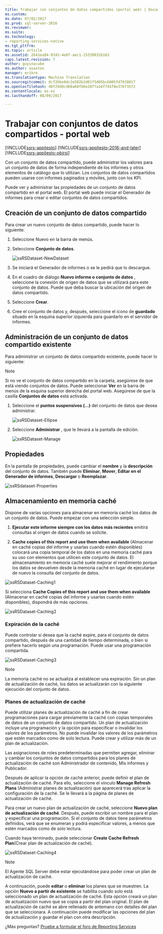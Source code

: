 ```yaml
---
title: Trabajar con conjuntos de datos compartidos (portal web) | Documentos de Microsoft
ms.custom: 
ms.date: 07/02/2017
ms.prod: sql-server-2016
ms.reviewer: 
ms.suite: 
ms.technology:
- reporting-services-native
ms.tgt_pltfrm: 
ms.topic: article
ms.assetid: 2641ea84-9343-4e6f-aec1-25339031b163
caps.latest.revision: 7
author: guyinacube
ms.author: asaxton
manager: erikre
ms.translationtype: Machine Translation
ms.sourcegitcommit: dcf26be9dc2e502b2d01f5d05bcb005fd7938017
ms.openlocfilehash: 40f29d8cd68a60f88e2077a16f745f8e37bf35f2
ms.contentlocale: es-es
ms.lasthandoff: 08/09/2017

---
```

# <a name="work-with-shared-datasets---web-portal"></a>Trabajar con conjuntos de datos compartidos - portal web

[!INCLUDE[ssrs-appliesto](../includes/ssrs-appliesto.md)] [!INCLUDE[ssrs-appliesto-2016-and-later](../includes/ssrs-appliesto-2016-and-later.md)] [!INCLUDE[ssrs-appliesto-pbirsi](../includes/ssrs-appliesto-pbirs.md)]

Con un conjunto de datos compartido, puede administrar los valores para un conjunto de datos de forma independiente de los informes y otros elementos de catálogo que lo utilizan. Los conjuntos de datos compartidos pueden usarse con informes paginados y móviles, junto con los KPI.

Puede ver y administrar las propiedades de un conjunto de datos compartido en el portal web. El portal web puede iniciar el Generador de informes para crear o editar conjuntos de datos compartidos.

## <a name="create-a-shared-dataset"></a>Creación de un conjunto de datos compartido
  
Para crear un nuevo conjunto de datos compartido, puede hacer lo siguiente:  
  
1.  Seleccione Nuevo en la barra de menús.  
  
2.  Seleccione **Conjunto de datos**.  
  
    ![ssRSDataset-NewDataset](../reporting-services/media/ssrsdataset-newdataset.png)  
  
3.  Se iniciará el Generador de informes o se le pedirá que lo descargue.  
  
4.  En el cuadro de diálogo **Nuevo informe o conjunto de datos** , seleccione la conexión de origen de datos que se utilizará para este conjunto de datos. Puede que deba buscar la ubicación del origen de datos compartido.  
  
5.  Seleccione **Crear**.  
  
6.  Cree el conjunto de datos y, después, seleccione el icono de **guardado** situado en la esquina superior izquierda para guardarlo en el servidor de informes.  
  
## <a name="manage-an-existing-shared-dataset"></a>Administración de un conjunto de datos compartido existente
  
Para administrar un conjunto de datos compartido existente, puede hacer lo siguiente:  
  
> [!NOTE]
> Si no ve el conjunto de datos compartido en la carpeta, asegúrese de que está viendo conjuntos de datos. Puede seleccionar **Ver** en la barra de menús de la esquina superior derecha del portal web. Asegúrese de que la casilla **Conjuntos de datos** está activada.  
  
1.  Seleccione el **puntos suspensivos (...)**  del conjunto de datos que desea administrar.  
  
    ![ssRSDataset-Ellipse](../reporting-services/media/ssrsdataset-ellipse.png)  
  
2.  Seleccione **Administrar** , que le llevará a la pantalla de edición.  
  
    ![ssRSDataset-Manage](../reporting-services/media/ssrsdataset-manage.png)  
  
## <a name="properties"></a>Propiedades
  
En la pantalla de propiedades, puede cambiar el **nombre** y la **descripción** del conjunto de datos. También puede **Eliminar**, **Mover**, **Editar en el Generador de informes**, **Descargar** o **Reemplazar**.  
  
![ssRSdataset-Properties](../reporting-services/media/ssrsdataset-properties.png)  
  
## <a name="caching"></a>Almacenamiento en memoria caché
  
Dispone de varias opciones para almacenar en memoria caché los datos de un conjunto de datos. Puede empezar con una selección simple.  
  
1.  **Ejecutar este informe siempre con los datos más recientes** emitirá consultas al origen de datos cuando se solicite.  
  
2.  **Cache copies of this report and use them when available** (Almacenar en caché copias del informe y usarlas cuando estén disponibles) colocará una copia temporal de los datos en una memoria caché para su uso con elementos que utilicen este conjunto de datos. El almacenamiento en memoria caché suele mejorar el rendimiento porque los datos se devuelven desde la memoria caché en lugar de ejecutarse de nuevo la consulta del conjunto de datos.  
  
![ssRSDataset-Caching1](../reporting-services/media/ssrsdataset-caching1.png)  
  
Si selecciona **Cache Copies of this report and use them when available** (Almacenar en caché copias del informe y usarlas cuando estén disponibles), dispondrá de más opciones.  
  
![ssRSDataset-Caching2](../reporting-services/media/ssrsdataset-caching2.png)  
  
### <a name="cache-expiration"></a>Expiración de la caché  
  
Puede controlar si desea que la caché expire, para el conjunto de datos compartido, después de una cantidad de tiempo determinada, o bien si prefiere hacerlo según una programación. Puede usar una programación compartida.  
  
![ssRSDataset-Caching3](../reporting-services/media/ssrsdataset-caching3.png)  
  
> [!NOTE]
> La memoria caché no se actualiza al establecer una expiración. Sin un plan de actualización de caché, los datos se actualizarán con la siguiente ejecución del conjunto de datos.  
  
### <a name="cache-refresh-plans"></a>Planes de actualización de caché  
  
Puede utilizar planes de actualización de caché a fin de crear programaciones para cargar previamente la caché con copias temporales de datos de un conjunto de datos compartido. Un plan de actualización incluye una programación y la opción para especificar o invalidar los valores de los parámetros. No puede invalidar los valores de los parámetros que estén marcados como de solo lectura. Puede crear y utilizar más de un plan de actualización.   
  
Las asignaciones de roles predeterminadas que permiten agregar, eliminar y cambiar los conjuntos de datos compartidos para los planes de actualización de caché son Administrador de contenido, Mis informes y Publicador.  
  
Después de aplicar la opción de caché anterior, puede definir el plan de actualización de caché. Para ello, seleccione el vínculo **Manage Refresh Plans** (Administrar planes de actualización) que aparecerá tras aplicar la configuración de la caché. Se le llevará a la página de planes de actualización de caché.   
  
Para crear un nuevo plan de actualización de caché, seleccione **Nuevo plan de actualización de caché**. Después, puede escribir un nombre para el plan y especificar una programación. Si el conjunto de datos tiene parámetros definidos, verá que se enumeran y podrá especificar valores, a menos que estén marcados como de solo lectura.  
  
Cuando haya terminado, puede seleccionar **Create Cache Refresh Plan**(Crear plan de actualización de caché).  
  
![ssRSDataset-Caching4](../reporting-services/media/ssrsdataset-caching4.png)  
  
> [!NOTE]
> El Agente SQL Server debe estar ejecutándose para poder crear un plan de actualización de caché.  
  
A continuación, puede **editar** o **eliminar** los planes que se muestren. La opción **Nuevo a partir de existente** se habilita cuando solo está seleccionado un plan de actualización de caché. Esta opción creará un plan de actualización nuevo que se copia a partir del plan original. El plan de actualización de caché se abre rellenado de antemano con detalles del plan que se seleccionara. A continuación puede modificar las opciones del plan de actualización y guardar el plan con otra descripción.  

¿Más preguntas? [Pruebe a formular el foro de Reporting Services](http://go.microsoft.com/fwlink/?LinkId=620231)
